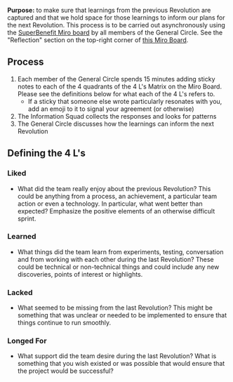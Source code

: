 **Purpose:** to make sure that learnings from the previous Revolution are captured and that we hold space for those learnings to inform our plans for the next Revolution.
This process is to be carried out asynchronously using the [SuperBenefit Miro board](https://miro.com/app/board/o9J_llbEduw=/) by all members of the General Circle. See the "Reflection" section on the top-right corner of [this Miro Board](https://miro.com/app/board/o9J_llbEduw=/).
## Process
1. Each member of the General Circle spends 15 minutes adding sticky notes to each of the 4 quadrants of the 4 L's Matrix on the Miro Board. Please see the definitions below for what each of the 4 L's refers to.
	- If a sticky that someone else wrote particularly resonates with you, add an emoji to it to signal your agreement (or otherwise)
2. The Information Squad collects the responses and looks for patterns
3. The General Circle discusses how the learnings can inform the next Revolution

## Defining the 4 L's
### Liked
- What did the team really enjoy about the previous Revolution? This could be anything from a process, an achievement, a particular team action or even a technology. In particular, what went better than expected? Emphasize the positive elements of an otherwise difficult sprint.

### Learned
- What things did the team learn from experiments, testing, conversation and from working with each other during the last Revolution? These could be technical or non-technical things and could include any new discoveries, points of interest or highlights.

### Lacked
- What seemed to be missing from the last Revolution? This might be something that was unclear or needed to be implemented to ensure that things continue to run smoothly.

### Longed For
- What support did the team desire during the last Revolution? What is something that you wish existed or was possible that would ensure that the project would be successful?
